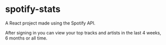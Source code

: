 # spotify-stats

A React project made using the Spotify API. 

After signing in you can view your top tracks and artists in the last 4 weeks, 6 months or all time.
